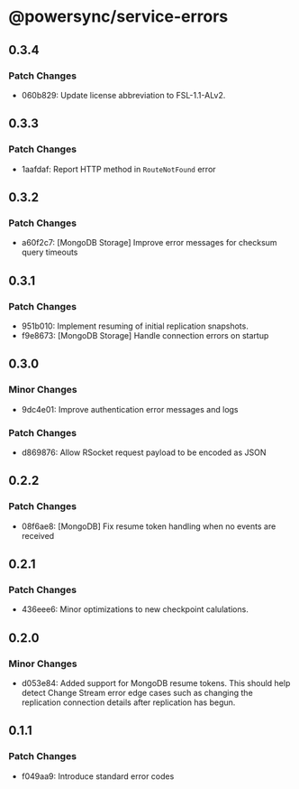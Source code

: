# @powersync/service-errors

## 0.3.4

### Patch Changes

- 060b829: Update license abbreviation to FSL-1.1-ALv2.

## 0.3.3

### Patch Changes

- 1aafdaf: Report HTTP method in `RouteNotFound` error

## 0.3.2

### Patch Changes

- a60f2c7: [MongoDB Storage] Improve error messages for checksum query timeouts

## 0.3.1

### Patch Changes

- 951b010: Implement resuming of initial replication snapshots.
- f9e8673: [MongoDB Storage] Handle connection errors on startup

## 0.3.0

### Minor Changes

- 9dc4e01: Improve authentication error messages and logs

### Patch Changes

- d869876: Allow RSocket request payload to be encoded as JSON

## 0.2.2

### Patch Changes

- 08f6ae8: [MongoDB] Fix resume token handling when no events are received

## 0.2.1

### Patch Changes

- 436eee6: Minor optimizations to new checkpoint calulations.

## 0.2.0

### Minor Changes

- d053e84: Added support for MongoDB resume tokens. This should help detect Change Stream error edge cases such as changing the replication connection details after replication has begun.

## 0.1.1

### Patch Changes

- f049aa9: Introduce standard error codes
